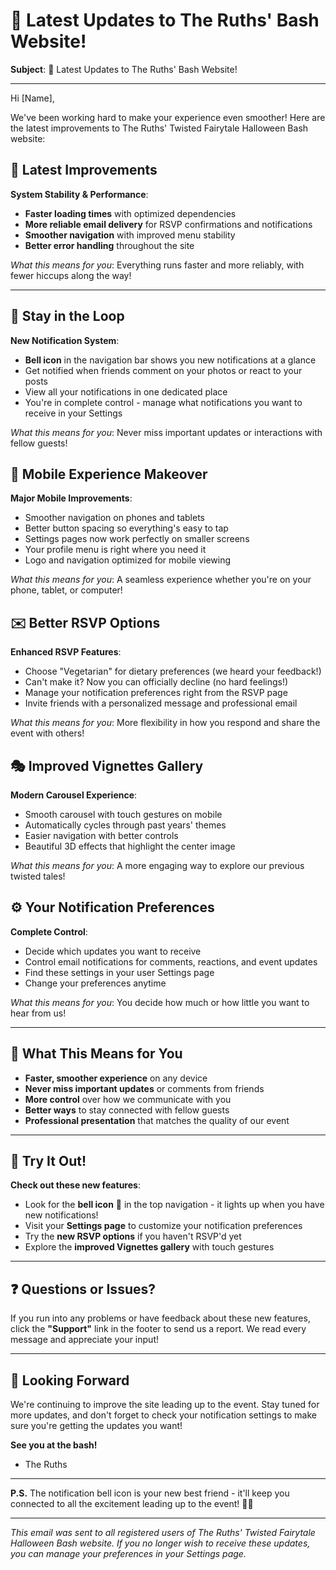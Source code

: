# 🎃 Latest Updates to The Ruths' Bash Website!

**Subject**: 🎃 Latest Updates to The Ruths' Bash Website!

---

Hi [Name],

We've been working hard to make your experience even smoother! Here are the latest improvements to The Ruths' Twisted Fairytale Halloween Bash website:

## 🚀 Latest Improvements

**System Stability & Performance**:
- **Faster loading times** with optimized dependencies
- **More reliable email delivery** for RSVP confirmations and notifications
- **Smoother navigation** with improved menu stability
- **Better error handling** throughout the site

*What this means for you*: Everything runs faster and more reliably, with fewer hiccups along the way!

---

## 🔔 Stay in the Loop

**New Notification System**:
- **Bell icon** in the navigation bar shows you new notifications at a glance
- Get notified when friends comment on your photos or react to your posts  
- View all your notifications in one dedicated place
- You're in complete control - manage what notifications you want to receive in your Settings

*What this means for you*: Never miss important updates or interactions with fellow guests!

## 📱 Mobile Experience Makeover

**Major Mobile Improvements**:
- Smoother navigation on phones and tablets
- Better button spacing so everything's easy to tap
- Settings pages now work perfectly on smaller screens
- Your profile menu is right where you need it
- Logo and navigation optimized for mobile viewing

*What this means for you*: A seamless experience whether you're on your phone, tablet, or computer!

## ✉️ Better RSVP Options

**Enhanced RSVP Features**:
- Choose "Vegetarian" for dietary preferences (we heard your feedback!)
- Can't make it? Now you can officially decline (no hard feelings!)
- Manage your notification preferences right from the RSVP page
- Invite friends with a personalized message and professional email

*What this means for you*: More flexibility in how you respond and share the event with others!

## 🎭 Improved Vignettes Gallery

**Modern Carousel Experience**:
- Smooth carousel with touch gestures on mobile
- Automatically cycles through past years' themes
- Easier navigation with better controls
- Beautiful 3D effects that highlight the center image

*What this means for you*: A more engaging way to explore our previous twisted tales!

## ⚙️ Your Notification Preferences

**Complete Control**:
- Decide which updates you want to receive
- Control email notifications for comments, reactions, and event updates
- Find these settings in your user Settings page
- Change your preferences anytime

*What this means for you*: You decide how much or how little you want to hear from us!

---

## 🎯 What This Means for You

- **Faster, smoother experience** on any device
- **Never miss important updates** or comments from friends
- **More control** over how we communicate with you
- **Better ways** to stay connected with fellow guests
- **Professional presentation** that matches the quality of our event

---

## 🚀 Try It Out!

**Check out these new features**:
- Look for the **bell icon** 🔔 in the top navigation - it lights up when you have new notifications!
- Visit your **Settings page** to customize your notification preferences
- Try the **new RSVP options** if you haven't RSVP'd yet
- Explore the **improved Vignettes gallery** with touch gestures

---

## ❓ Questions or Issues?

If you run into any problems or have feedback about these new features, click the **"Support"** link in the footer to send us a report. We read every message and appreciate your input!

---

## 🔮 Looking Forward

We're continuing to improve the site leading up to the event. Stay tuned for more updates, and don't forget to check your notification settings to make sure you're getting the updates you want!

**See you at the bash!**

- The Ruths

---

**P.S.** The notification bell icon is your new best friend - it'll keep you connected to all the excitement leading up to the event! 🔔✨

---

*This email was sent to all registered users of The Ruths' Twisted Fairytale Halloween Bash website. If you no longer wish to receive these updates, you can manage your preferences in your Settings page.*

